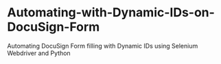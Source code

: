 # Automating-with-Dynamic-IDs-on-DocuSign-Form
Automating DocuSign Form filling with Dynamic IDs using Selenium Webdriver and Python
